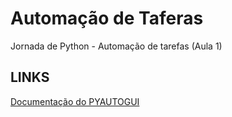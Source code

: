 # Automação de Taferas 
Jornada de Python - Automação de tarefas (Aula 1) 




## LINKS 
[Documentação do PYAUTOGUI](https://pyautogui.readthedocs.io/en/latest/index.html)
